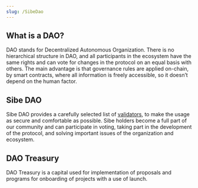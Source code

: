 ```yaml
---
slug: /SibeDao
---
```


## What is a DAO?
DAO stands for Decentralized Autonomous Organization. There is no hierarchical structure in DAO, and all participants in the ecosystem have the same rights and can vote for changes in the protocol on an equal basis with others.
The main advantage is that governance rules are applied on-chain, by smart contracts, where all information is freely accessible, so it doesn’t depend on the human factor.

## Sibe DAO
Sibe DAO provides a carefully selected list of [validators](/FAQ/Glossary#validators), to make the usage as secure and comfortable as possible. Sibe holders become a full part of our community and can participate in voting, taking part in the development of the protocol, and solving important issues of the organization and ecosystem.

## DAO Treasury 

DAO Treasury is a capital used for implementation of proposals and programs for onboarding of projects with a use of launch.  